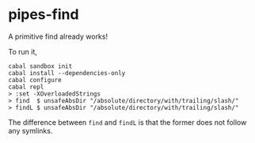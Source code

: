 pipes-find
==========

A primitive find already works!

To run it,
```
cabal sandbox init
cabal install --dependencies-only
cabal configure
cabal repl
> :set -XOverloadedStrings
> find  $ unsafeAbsDir "/absolute/directory/with/trailing/slash/"
> findL $ unsafeAbsDir "/absolute/directory/with/trailing/slash/"
```

The difference between `find` and `findL` is that the former does not follow
any symlinks.
